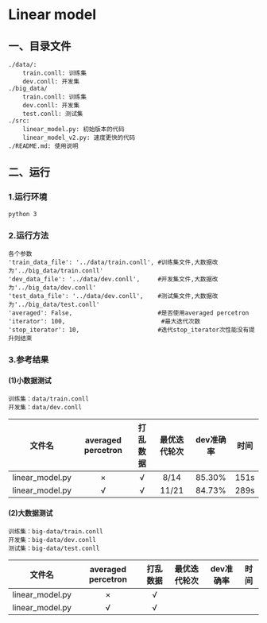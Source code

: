 # Linear model
## 一、目录文件
    ./data/:
        train.conll: 训练集
        dev.conll: 开发集
    ./big_data/
        train.conll: 训练集
        dev.conll: 开发集
        test.conll: 测试集
    ./src:
        linear_model.py: 初始版本的代码
        linear_model_v2.py: 速度更快的代码
    ./README.md: 使用说明

## 二、运行
### 1.运行环境
    python 3
### 2.运行方法
    各个参数
    'train_data_file': '../data/train.conll', #训练集文件,大数据改为'../big_data/train.conll'
    'dev_data_file': '../data/dev.conll',     #开发集文件,大数据改为'../big_data/dev.conll'
    'test_data_file': '../data/dev.conll',    #测试集文件,大数据改为'../big_data/test.conll'
    'averaged': False,                        #是否使用averaged percetron
    'iterator': 100,                           #最大迭代次数
    'stop_iterator': 10,                      #迭代stop_iterator次性能没有提升则结束
    
### 3.参考结果
#### (1)小数据测试

```
训练集：data/train.conll
开发集：data/dev.conll
```
|     文件名     | averaged percetron | 打乱数据 | 最优迭代轮次 | dev准确率 |  时间  |
| :-----------: | :----------------: | :------: | :---------: | :------: | :----: |
|linear_model.py|         ×          |    √     |    8/14    |   85.30%  | 151s |
|linear_model.py|         √          |    √     |    11/21   |  84.73%   | 289s |


#### (2)大数据测试

```
训练集：big-data/train.conll
开发集：big-data/dev.conll
测试集：big-data/test.conll
```

|     文件名     | averaged percetron | 打乱数据 | 最优迭代轮次 | dev准确率 |  时间  |
| :-----------: | :----------------: | :------: | :---------: | :------: | :----: |
|linear_model.py|         ×          |    √     |        |      |  |
|linear_model.py|         √          |    √     |        |      |  |

